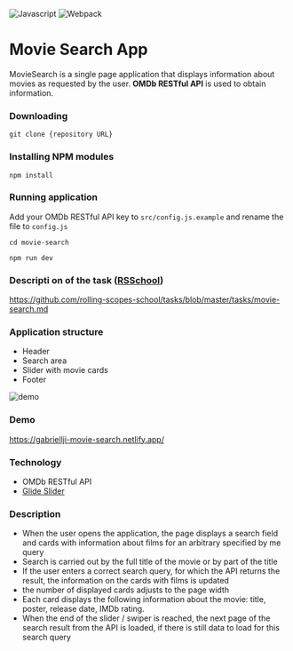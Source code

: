 ![Javascript](https://aleen42.github.io/badges/src/javascript.svg)
![Webpack](https://aleen42.github.io/badges/src/webpack.svg)
# Movie Search App
MovieSearch is a single page application that displays information about movies as requested by the user.
**OMDb RESTful API** is used to obtain information.

### Downloading
`git clone {repository URL}`
### Installing NPM modules
`npm install`
### Running application
Add your OMDb RESTful API key to `src/config.js.example` and rename the file to `config.js`

`cd movie-search`

`npm run dev`
### Descripti on of the task ([RSSchool](https://rs.school))
https://github.com/rolling-scopes-school/tasks/blob/master/tasks/movie-search.md

### Application structure
- Header
- Search area
- Slider with movie cards
- Footer

![demo](https://i.imgur.com/Udnuzvh.png)

### Demo

https://gabriellji-movie-search.netlify.app/

### Technology
- OMDb RESTful API
- [Glide Slider](https://glidejs.com)

### Description
* When the user opens the application, the page displays a search field and cards with information about films for an arbitrary specified by me query
* Search is carried out by the full title of the movie or by part of the title
* If the user enters a correct search query, for which the API returns the result, the information on the cards with films is updated
* the number of displayed cards adjusts to the page width
* Each card displays the following information about the movie: title, poster, release date, IMDb rating.
* When the end of the slider / swiper is reached, the next page of the search result from the API is loaded, if there is still data to load for this search query
